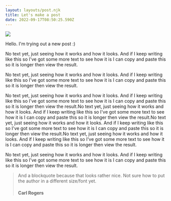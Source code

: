 ```yaml
---
layout: layouts/post.njk
title: Let's make a post
date: 2022-09-17T08:50:25.590Z
---
```

![](/images/aaron-burden-265916-unsplash.jpg)

H﻿ello. I'm trying out a new post :)

N﻿o text yet, just seeing how it works and how it looks. And if I keep writing like this so I've got some more text to see how it is I can copy and paste this so it is longer then view the result.

N﻿o text yet, just seeing how it works and how it looks. And if I keep writing like this so I've got some more text to see how it is I can copy and paste this so it is longer then view the result.

N﻿o text yet, just seeing how it works and how it looks. And if I keep writing like this so I've got some more text to see how it is I can copy and paste this so it is longer then view the result.N﻿o text yet, just seeing how it works and how it looks. And if I keep writing like this so I've got some more text to see how it is I can copy and paste this so it is longer then view the result.N﻿o text yet, just seeing how it works and how it looks. And if I keep writing like this so I've got some more text to see how it is I can copy and paste this so it is longer then view the result.N﻿o text yet, just seeing how it works and how it looks. And if I keep writing like this so I've got some more text to see how it is I can copy and paste this so it is longer then view the result.

N﻿o text yet, just seeing how it works and how it looks. And if I keep writing like this so I've got some more text to see how it is I can copy and paste this so it is longer then view the result.

> A﻿nd a blockquote because that looks rather nice. Not sure how to put the author in a different size/font yet. 
>
> #### **C﻿arl Rogers**